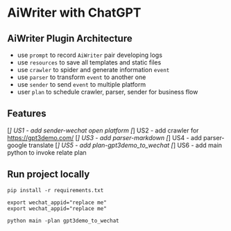 # AiWriter with ChatGPT

## AiWriter Plugin Architecture

* use `prompt` to record `AiWriter` pair developing logs
* use `resources` to save all templates and static files
* use `crawler` to spider and generate information `event`
* use `parser` to transform `event` to another one
* use `sender` to send `event` to multiple platform
* user `plan` to schedule crawler, parser, sender for business flow

## Features
[*] US1 - add sender-wechat open platform
[*] US2 - add crawler for https://gpt3demo.com/
[*] US3 - add parser-markdown 
[*] US4 - add parser-google translate 
[*] US5 - add plan-gpt3demo_to_wechat
[*] US6 - add main python to invoke relate plan

## Run project locally

```shell
pip install -r requirements.txt

export wechat_appid="replace me"
export wechat_appid="replace me"

python main -plan gpt3demo_to_wechat

```
